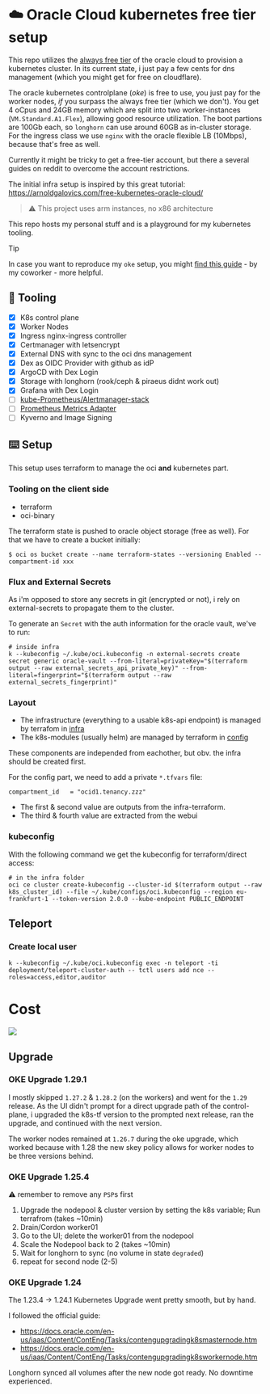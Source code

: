 # :cloud: Oracle Cloud kubernetes free tier setup

This repo utilizes the [always free tier](https://blogs.oracle.com/cloud-infrastructure/post/oracle-builds-out-their-portfolio-of-oracle-cloud-infrastructure-always-free-services) of the oracle cloud to provision a kubernetes cluster.
In its current state, i just pay a few cents for dns management (which you might
get for free on cloudflare).

The oracle kubernetes controlplane (_oke_) is free to use, you just pay
for the worker nodes, _if_ you surpass the always free tier (which we don't).
You get 4 oCpus and 24GB memory which are split into two worker-instances
(`VM.Standard.A1.Flex`), allowing good resource utilization.
The boot partions are 100Gb each, so `longhorn` can use around 60GB as in-cluster
storage. For the ingress class we use `nginx` with the oracle flexible
LB (10Mbps), because that's free as well.

Currently it might be tricky to get a free-tier account, but there a several
guides on reddit to overcome the account restrictions.

The initial infra setup is inspired by this great tutorial: https://arnoldgalovics.com/free-kubernetes-oracle-cloud/

> :warning: This project uses arm instances, no x86 architecture

This repo hosts my personal stuff and is a playground for my kubernetes tooling.

> [!TIP]
> In case you want to reproduce my `oke` setup, you might [find this guide](https://github.com/piontec/free-oci-kubernetes) -
> by my coworker - more helpful.

## :wrench: Tooling

- [x] K8s control plane
- [x] Worker Nodes
- [x] Ingress
      nginx-ingress controller
- [x] Certmanager
      with letsencrypt
- [x] External DNS
      with sync to the oci dns management
- [x] Dex as OIDC Provider with github as idP
- [x] ArgoCD with Dex Login
- [x] Storage
      with longhorn (rook/ceph & piraeus didnt work out)
- [x] Grafana with Dex Login
- [ ] [kube-Prometheus/Alertmanager-stack](https://github.com/prometheus-community/helm-charts/blob/main/charts/kube-prometheus-stack/README.md)
- [ ] [Prometheus Metrics Adapter](https://github.com/kubernetes-sigs/prometheus-adapter)
- [ ] Kyverno and Image Signing

## :keyboard: Setup

This setup uses terraform to manage the oci **and** kubernetes part.

### Tooling on the client side

- terraform
- oci-binary

The terraform state is pushed to oracle object storage (free as well). For that
we have to create a bucket initially:

```
$ oci os bucket create --name terraform-states --versioning Enabled --compartment-id xxx
```

### Flux and External Secrets

As i'm opposed to store any secrets in git (encrypted or not), i rely on
external-secrets to propagate them to the cluster.

To generate an `Secret` with the auth information for the oracle vault, we've to run:

```
# inside infra
k --kubeconfig ~/.kube/oci.kubeconfig -n external-secrets create secret generic oracle-vault --from-literal=privateKey="$(terraform output --raw external_secrets_api_private_key)" --from-literal=fingerprint="$(terraform output --raw external_secrets_fingerprint)"

```

### Layout

- The infrastructure (everything to a usable k8s-api endpoint) is managed by
  terrafom in [infra](infra/)
- The k8s-modules (usually helm) are managed by terraform in [config](config/)

These components are independed from eachother, but obv. the infra should
be created first.

For the config part, we need to add a private `*.tfvars` file:

```
compartment_id   = "ocid1.tenancy.zzz"
```

- The first & second value are outputs from the infra-terraform.
- The third & fourth value are extracted from the webui

### kubeconfig

With the following command we get the kubeconfig for terraform/direct access:

```
# in the infra folder
oci ce cluster create-kubeconfig --cluster-id $(terraform output --raw k8s_cluster_id) --file ~/.kube/configs/oci.kubeconfig --region eu-frankfurt-1 --token-version 2.0.0 --kube-endpoint PUBLIC_ENDPOINT
```

## Teleport

### Create local user

```
k --kubeconfig ~/.kube/oci.kubeconfig exec -n teleport -ti deployment/teleport-cluster-auth -- tctl users add nce --roles=access,editor,auditor
```

# Cost

![](docs/cost.aug.oct.22.png)

## Upgrade

### OKE Upgrade 1.29.1

I mostly skipped `1.27.2` & `1.28.2` (on the workers) and went for the `1.29` release. As the UI didn't
prompt for a direct upgrade path of the control-plane, i upgraded the k8s-tf
version to the prompted next release, ran the upgrade, and continued with the next version.

The worker nodes remained at `1.26.7` during the oke upgrade, which worked because with 1.28
the new skey policy allows for worker nodes to be three versions behind.

### OKE Upgrade 1.25.4

:warning: remember to remove any `PSP`s first

1. Upgrade the nodepool & cluster version by setting the k8s variable; Run terrafrom (takes ~10min)
2. Drain/Cordon worker01
3. Go to the UI; delete the worker01 from the nodepool
4. Scale the Nodepool back to 2 (takes ~10min)
5. Wait for longhorn to sync (no volume in state `degraded`)
6. repeat for second node (2-5)

### OKE Upgrade 1.24

The 1.23.4 -> 1.24.1 Kubernetes Upgrade went pretty smooth, but by hand.

I followed the official guide:

- https://docs.oracle.com/en-us/iaas/Content/ContEng/Tasks/contengupgradingk8smasternode.htm
- https://docs.oracle.com/en-us/iaas/Content/ContEng/Tasks/contengupgradingk8sworkernode.htm

Longhorn synced all volumes after the new node got ready. No downtime experienced.
